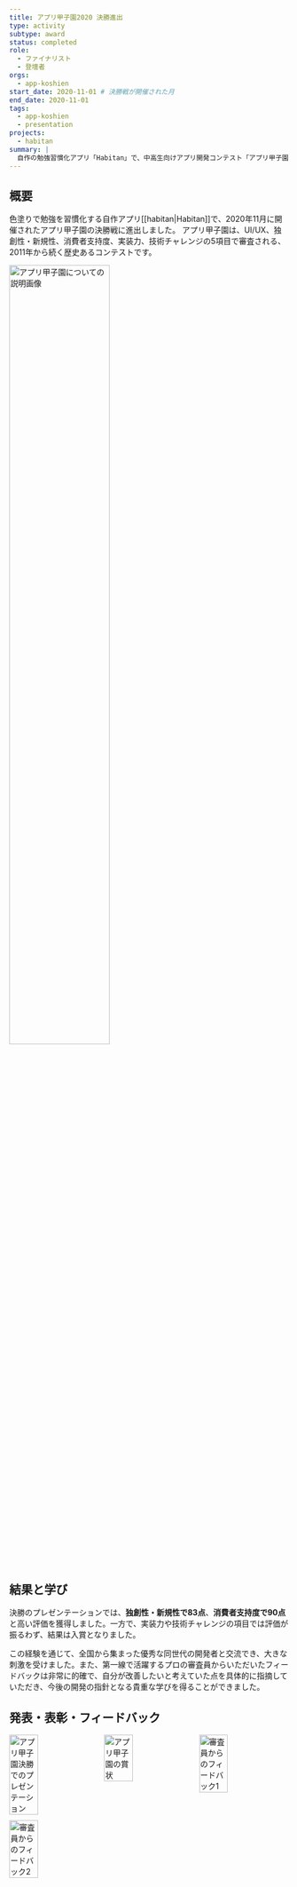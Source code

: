 ```yaml
---
title: アプリ甲子園2020 決勝進出
type: activity
subtype: award
status: completed
role:
  - ファイナリスト
  - 登壇者
orgs:
  - app-koshien
start_date: 2020-11-01 # 決勝戦が開催された月
end_date: 2020-11-01
tags:
  - app-koshien
  - presentation
projects:
  - habitan
summary: |
  自作の勉強習慣化アプリ「Habitan」で、中高生向けアプリ開発コンテスト「アプリ甲子園2020」の決勝に進出。プレゼンテーションでは高評価を得て入賞した。
---
```

## 概要
色塗りで勉強を習慣化する自作アプリ[[habitan|Habitan]]で、2020年11月に開催されたアプリ甲子園の決勝戦に進出しました。
アプリ甲子園は、UI/UX、独創性・新規性、消費者支持度、実装力、技術チャレンジの5項目で審査される、2011年から続く歴史あるコンテストです。

<img src="linked_assets/10_Achievements/awards/app_koshien_2020/about_app_koshien.jpg" alt="アプリ甲子園についての説明画像" width="60%">

## 結果と学び
決勝のプレゼンテーションでは、**独創性・新規性で83点**、**消費者支持度で90点**と高い評価を獲得しました。一方で、実装力や技術チャレンジの項目では評価が振るわず、結果は入賞となりました。

この経験を通じて、全国から集まった優秀な同世代の開発者と交流でき、大きな刺激を受けました。また、第一線で活躍するプロの審査員からいただいたフィードバックは非常に的確で、自分が改善したいと考えていた点を具体的に指摘していただき、今後の開発の指針となる貴重な学びを得ることができました。

## 発表・表彰・フィードバック
<div style="display: flex; flex-wrap: wrap; gap: 10px;">
    <img src="linked_assets/10_Achievements/awards/app_koshien_2020/presentation.jpg" alt="アプリ甲子園決勝でのプレゼンテーション" width="32%">
    <img src="linked_assets/10_Achievements/awards/app_koshien_2020/award_certificate.jpg" alt="アプリ甲子園の賞状" width="32%">
    <img src="linked_assets/10_Achievements/awards/app_koshien_2020/feedback_1.jpg" alt="審査員からのフィードバック1" width="32%">
    <img src="linked_assets/10_Achievements/awards/app_koshien_2020/feedback_2.jpg" alt="審査員からのフィードバック2" width="32%">
</div>
